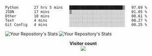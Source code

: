 
<!--START_SECTION:waka-->

```text
Python       27 hrs 5 mins   ████████████████████████▒   97.69 %
JSON         17 mins         ▒░░░░░░░░░░░░░░░░░░░░░░░░   01.05 %
Other        10 mins         ░░░░░░░░░░░░░░░░░░░░░░░░░   00.61 %
Text         4 mins          ░░░░░░░░░░░░░░░░░░░░░░░░░   00.27 %
Git Config   4 mins          ░░░░░░░░░░░░░░░░░░░░░░░░░   00.25 %
```

<!--END_SECTION:waka-->
![Your Repository's Stats](https://github-readme-stats.vercel.app/api/top-langs/?username=SenchaBrest&show_icons=true&locale=en&layout=compact&langs_count=50&theme=radical)
![Your Repository's Stats](https://github-readme-stats.vercel.app/api?username=SenchaBrest&show_icons=true&theme=radical)


<p align="center"> 
  <b>Visitor count</b><br>
  <img src="https://profile-counter.glitch.me/SenchaBrest/count.svg" />
</p>

